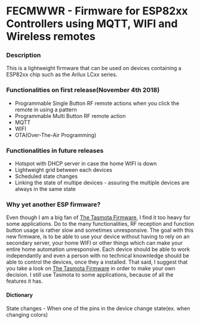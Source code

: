 # FECMWWR - Firmware for ESP82xx Controllers using MQTT, WIFI and Wireless remotes

### Description
This is a lightweight firmware that can be used on devices containing a ESP82xx chip such as the Arilux LCxx series.

### Functionalities on first release(November 4th 2018)
 - Programmable Single Button RF remote actions when you click the remote in using a pattern
 - Programmable Multi Button RF remote action
 - MQTT
 - WIFI
 - OTA(Over-The-Air Programming)
 
### Functionalities in future releases
 - Hotspot with DHCP server in case the home WIFI is down
 - Lightweight grid between each devices
 - Scheduled state changes
 - Linking the state of multipe devices - assuring the multiple devices are always in the same state
 
### Why yet another ESP firmware?
Even though I am a big fan of [The Tasmota Firmware](https://github.com/arendst/Sonoff-Tasmota "Repository of the Tasmmota Firmware"), I find it too heavy for some applications. Do to the many functionalities, RF reception and function button usage is rather slow and sometimes unresponsive.
The goal with this new firmware, is to be able to use your device without having to rely on an secondary server, your home WIFI or other things which can make your entire home automation unresponsive. Each device should be able to work independantly and even a person with no technical knownledge should be able to control the devices, once they a installed.
That said, I suggest that you take a look on [The Tasmota Firmware](https://github.com/arendst/Sonoff-Tasmota "Repository of the Tasmmota Firmware") in order to make your own decision. I still use Tasmota to some applications, because of all the features it has. 

 
 #### Dictionary
 State changes - When one of the pins in the device change state(ex. when changing colors)
